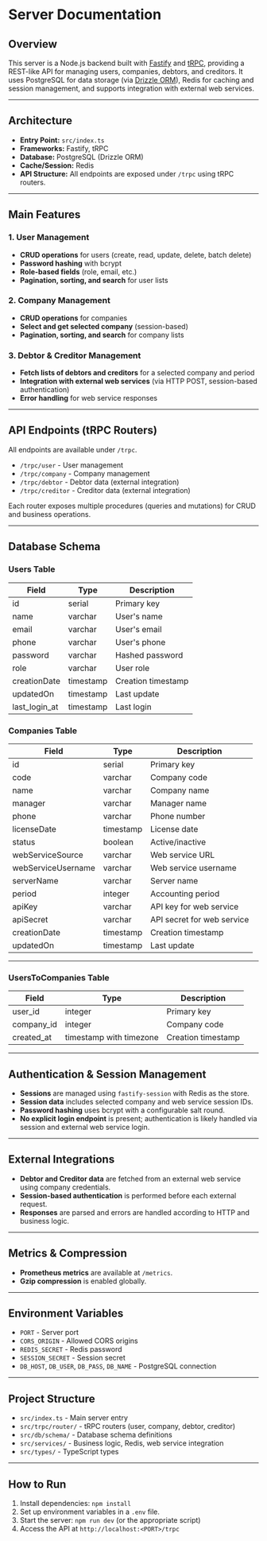 # Server Documentation

## Overview

This server is a Node.js backend built with [Fastify](https://www.fastify.io/) and [tRPC](https://trpc.io/), providing a REST-like API for managing users, companies, debtors, and creditors. It uses PostgreSQL for data storage (via [Drizzle ORM](https://orm.drizzle.team/)), Redis for caching and session management, and supports integration with external web services.

---

## Architecture

- **Entry Point:** `src/index.ts`
- **Frameworks:** Fastify, tRPC
- **Database:** PostgreSQL (Drizzle ORM)
- **Cache/Session:** Redis
- **API Structure:** All endpoints are exposed under `/trpc` using tRPC routers.

---

## Main Features

### 1. User Management

- **CRUD operations** for users (create, read, update, delete, batch delete)
- **Password hashing** with bcrypt
- **Role-based fields** (role, email, etc.)
- **Pagination, sorting, and search** for user lists

### 2. Company Management

- **CRUD operations** for companies
- **Select and get selected company** (session-based)
- **Pagination, sorting, and search** for company lists

### 3. Debtor & Creditor Management

- **Fetch lists of debtors and creditors** for a selected company and period
- **Integration with external web services** (via HTTP POST, session-based authentication)
- **Error handling** for web service responses

---

## API Endpoints (tRPC Routers)

All endpoints are available under `/trpc`.

- `/trpc/user` - User management
- `/trpc/company` - Company management
- `/trpc/debtor` - Debtor data (external integration)
- `/trpc/creditor` - Creditor data (external integration)

Each router exposes multiple procedures (queries and mutations) for CRUD and business operations.

---

## Database Schema

### Users Table

| Field         | Type      | Description        |
| ------------- | --------- | ------------------ |
| id            | serial    | Primary key        |
| name          | varchar   | User's name        |
| email         | varchar   | User's email       |
| phone         | varchar   | User's phone       |
| password      | varchar   | Hashed password    |
| role          | varchar   | User role          |
| creationDate  | timestamp | Creation timestamp |
| updatedOn     | timestamp | Last update        |
| last_login_at | timestamp | Last login         |

### Companies Table

| Field              | Type      | Description                |
| ------------------ | --------- | -------------------------- |
| id                 | serial    | Primary key                |
| code               | varchar   | Company code               |
| name               | varchar   | Company name               |
| manager            | varchar   | Manager name               |
| phone              | varchar   | Phone number               |
| licenseDate        | timestamp | License date               |
| status             | boolean   | Active/inactive            |
| webServiceSource   | varchar   | Web service URL            |
| webServiceUsername | varchar   | Web service username       |
| serverName         | varchar   | Server name                |
| period             | integer   | Accounting period          |
| apiKey             | varchar   | API key for web service    |
| apiSecret          | varchar   | API secret for web service |
| creationDate       | timestamp | Creation timestamp         |
| updatedOn          | timestamp | Last update                |

---

### UsersToCompanies Table

| Field      | Type                    | Description        |
| ---------- | ----------------------- | ------------------ |
| user_id    | integer                 | Primary key        |
| company_id | integer                 | Company code       |
| created_at | timestamp with timezone | Creation timestamp |

---

## Authentication & Session Management

- **Sessions** are managed using `fastify-session` with Redis as the store.
- **Session data** includes selected company and web service session IDs.
- **Password hashing** uses bcrypt with a configurable salt round.
- **No explicit login endpoint** is present; authentication is likely handled via session and external web service login.

---

## External Integrations

- **Debtor and Creditor data** are fetched from an external web service using company credentials.
- **Session-based authentication** is performed before each external request.
- **Responses** are parsed and errors are handled according to HTTP and business logic.

---

## Metrics & Compression

- **Prometheus metrics** are available at `/metrics`.
- **Gzip compression** is enabled globally.

---

## Environment Variables

- `PORT` - Server port
- `CORS_ORIGIN` - Allowed CORS origins
- `REDIS_SECRET` - Redis password
- `SESSION_SECRET` - Session secret
- `DB_HOST`, `DB_USER`, `DB_PASS`, `DB_NAME` - PostgreSQL connection

---

## Project Structure

- `src/index.ts` - Main server entry
- `src/trpc/router/` - tRPC routers (user, company, debtor, creditor)
- `src/db/schema/` - Database schema definitions
- `src/services/` - Business logic, Redis, web service integration
- `src/types/` - TypeScript types

---

## How to Run

1. Install dependencies: `npm install`
2. Set up environment variables in a `.env` file.
3. Start the server: `npm run dev` (or the appropriate script)
4. Access the API at `http://localhost:<PORT>/trpc`
